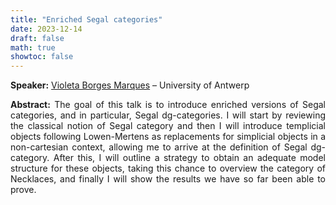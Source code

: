 ```yaml
---
title: "Enriched Segal categories"
date: 2023-12-14
draft: false
math: true
showtoc: false
---
```


**Speaker:** [Violeta Borges Marques](https://violetaborgesmarques.com) – University of Antwerp

**Abstract:** The goal of this talk is to introduce enriched versions of Segal categories, and in particular, Segal dg-categories. I will start by reviewing the classical notion of Segal category and then I will introduce templicial objects following Lowen-Mertens as replacements for simplicial objects in a non-cartesian context, allowing me to arrive at the definition of Segal dg-category. After this, I will outline a strategy to obtain an adequate model structure for these objects, taking this chance to overview the category of Necklaces, and finally I will show the results we have so far been able to prove. 


<style>body {text-align: justify}</style>